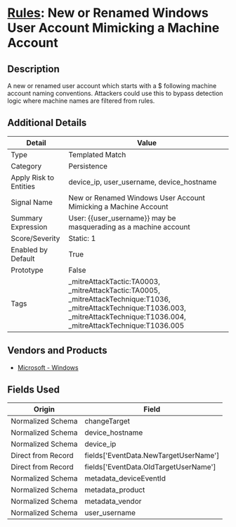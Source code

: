 # [Rules](README.md): New or Renamed Windows User Account Mimicking a Machine Account

## Description
A new or renamed user account which starts with a $ following machine account naming conventions.  Attackers could use this to bypass detection logic where machine names are filtered from rules.

## Additional Details
|Detail|Value|
|----|----|
|Type|Templated Match|
|Category|Persistence|
|Apply Risk to Entities|device_ip, user_username, device_hostname|
|Signal Name|New or Renamed Windows User Account Mimicking a Machine Account|
|Summary Expression|User: {{user_username}} may be masquerading as a machine account|
|Score/Severity|Static: 1|
|Enabled by Default|True|
|Prototype|False|
|Tags|_mitreAttackTactic:TA0003, _mitreAttackTactic:TA0005, _mitreAttackTechnique:T1036, _mitreAttackTechnique:T1036.003, _mitreAttackTechnique:T1036.004, _mitreAttackTechnique:T1036.005|
## Vendors and Products
- [Microsoft - Windows](../products/1ff7546c-cb36-4a24-87f7-89d2cecc5761.md)


## Fields Used

|Origin|Field|
|----|----|
|Normalized Schema|changeTarget|
|Normalized Schema|device_hostname|
|Normalized Schema|device_ip|
|Direct from Record|fields['EventData.NewTargetUserName']|
|Direct from Record|fields['EventData.OldTargetUserName']|
|Normalized Schema|metadata_deviceEventId|
|Normalized Schema|metadata_product|
|Normalized Schema|metadata_vendor|
|Normalized Schema|user_username|


